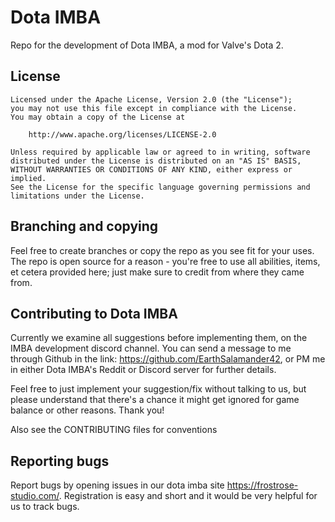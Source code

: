 # Dota IMBA
Repo for the development of Dota IMBA, a mod for Valve's Dota 2.

## License

```
Licensed under the Apache License, Version 2.0 (the "License");
you may not use this file except in compliance with the License.
You may obtain a copy of the License at

    http://www.apache.org/licenses/LICENSE-2.0

Unless required by applicable law or agreed to in writing, software
distributed under the License is distributed on an "AS IS" BASIS,
WITHOUT WARRANTIES OR CONDITIONS OF ANY KIND, either express or implied.
See the License for the specific language governing permissions and
limitations under the License.
```

## Branching and copying
Feel free to create branches or copy the repo as you see fit for your uses. The repo is open source for a reason - you're free to use all abilities, items, et cetera provided here; just make sure to credit from where they came from.

## Contributing to Dota IMBA
Currently we examine all suggestions before implementing them, on the IMBA development discord channel. You can send a message to me through Github in the link: https://github.com/EarthSalamander42, or PM me in either Dota IMBA's Reddit or Discord server for further details.

Feel free to just implement your suggestion/fix without talking to us, but please understand that there's a chance it might get ignored for game balance or other reasons. Thank you!

Also see the CONTRIBUTING files for conventions

## Reporting bugs
Report bugs by opening issues in our dota imba site https://frostrose-studio.com/. Registration is easy and short and it would be very helpful for us to track bugs. 
